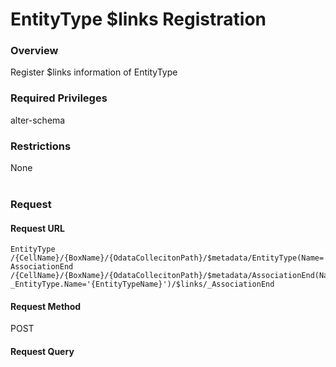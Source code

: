 # EntityType \$links Registration

### Overview

Register \$links information of EntityType

### Required Privileges

alter-schema

### Restrictions

None<br><br>

### Request

#### Request URL

```
EntityType
/{CellName}/{BoxName}/{OdataCollecitonPath}/$metadata/EntityType(Name='{EntityTypeName}')/$links/_AssociationEnd
AssociationEnd
/{CellName}/{BoxName}/{OdataCollecitonPath}/$metadata/AssociationEnd(Name='{AssociationEndName}', _EntityType.Name='{EntityTypeName}')/$links/_AssociationEnd
```

#### Request Method

POST

#### Request Query